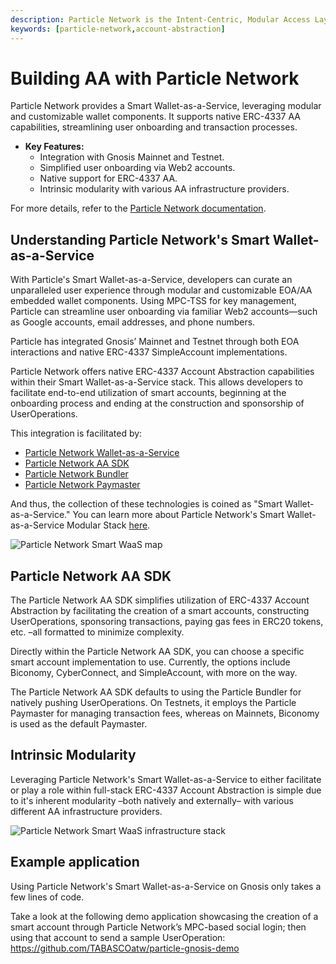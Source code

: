 ```yaml
---
description: Particle Network is the Intent-Centric, Modular Access Layer of Web3 supercharging UX through its Smart Wallet-as-a-Service
keywords: [particle-network,account-abstraction]
---
```


# Building AA with Particle Network

Particle Network provides a Smart Wallet-as-a-Service, leveraging modular and customizable wallet components. It supports native ERC-4337 AA capabilities, streamlining user onboarding and transaction processes.

- **Key Features:**
  - Integration with Gnosis Mainnet and Testnet.
  - Simplified user onboarding via Web2 accounts.
  - Native support for ERC-4337 AA.
  - Intrinsic modularity with various AA infrastructure providers.

For more details, refer to the [Particle Network documentation](https://docs.particle.network/).



## Understanding Particle Network's Smart Wallet-as-a-Service

With Particle's Smart Wallet-as-a-Service, developers can curate an unparalleled user experience through modular and customizable EOA/AA embedded wallet components. Using MPC-TSS for key management, Particle can streamline user onboarding via familiar Web2 accounts—such as Google accounts, email addresses, and phone numbers.

Particle has integrated Gnosis’ Mainnet and Testnet through both EOA interactions and native ERC-4337 SimpleAccount implementations.

Particle Network offers native ERC-4337 Account Abstraction capabilities within their Smart Wallet-as-a-Service stack. This allows developers to facilitate end-to-end utilization of smart accounts, beginning at the onboarding process and ending at the construction and sponsorship of UserOperations. 

This integration is facilitated by:
- [Particle Network Wallet-as-a-Service](https://developers.particle.network)
- [Particle Network AA SDK](https://developers.particle.network/reference/introduction-to-smart-waas)
- [Particle Network Bundler](https://developers.particle.network/docs/particle-bundler)
- [Particle Network Paymaster](https://developers.particle.network/docs/omnichain-paymaster)

And thus, the collection of these technologies is coined as "Smart Wallet-as-a-Service." You can learn more about Particle Network's Smart Wallet-as-a-Service Modular Stack [here](https://blog.particle.network/announcing-our-smart-wallet-as-a-service-modular-stack-upgrading-waas-with-erc-4337/).

![Particle Network Smart WaaS map](https://blog.particle.network/content/images/2023/10/graphic-image-2.png)

## Particle Network AA SDK

The Particle Network AA SDK simplifies utilization of ERC-4337 Account Abstraction by facilitating the creation of a smart accounts, constructing UserOperations, sponsoring transactions, paying gas fees in ERC20 tokens, etc. –all formatted to minimize complexity.

Directly within the Particle Network AA SDK, you can choose a specific smart account implementation to use. Currently, the options include Biconomy, CyberConnect, and SimpleAccount, with more on the way.

The Particle Network AA SDK defaults to using the Particle Bundler for natively pushing UserOperations. On Testnets, it employs the Particle Paymaster for managing transaction fees, whereas on Mainnets, Biconomy is used as the default Paymaster.

## Intrinsic Modularity

Leveraging Particle Network's Smart Wallet-as-a-Service to either facilitate or play a role within full-stack ERC-4337 Account Abstraction is simple due to it's inherent modularity –both natively and externally– with various different AA infrastructure providers.

![Particle Network Smart WaaS infrastructure stack](https://blog.particle.network/content/images/size/w1000/2023/10/1-3.png)

## Example application

Using Particle Network's Smart Wallet-as-a-Service on Gnosis only takes a few lines of code.

Take a look at the following demo application showcasing the creation of a smart account through Particle Network’s MPC-based social login; then using that account to send a sample UserOperation: https://github.com/TABASCOatw/particle-gnosis-demo
